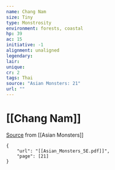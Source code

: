 ```yaml
---
name: Chang Nam
size: Tiny
type: Monstrosity
environment: forests, coastal
hp: 39
ac: 15
initiative: -1
alignment: unaligned
legendary: 
lair: 
unique: 
cr: 2
tags: Thai
source: "Asian Monsters: 21"
url: ""
---
```

# [[Chang Nam]]

[Source](zotero://open-pdf/library/items/2YJ39RUI?page=21) from [[Asian Monsters]]

```pdf
{
	"url": "[[Asian_Monsters_5E.pdf]]",
	"page": [21]
}
```

